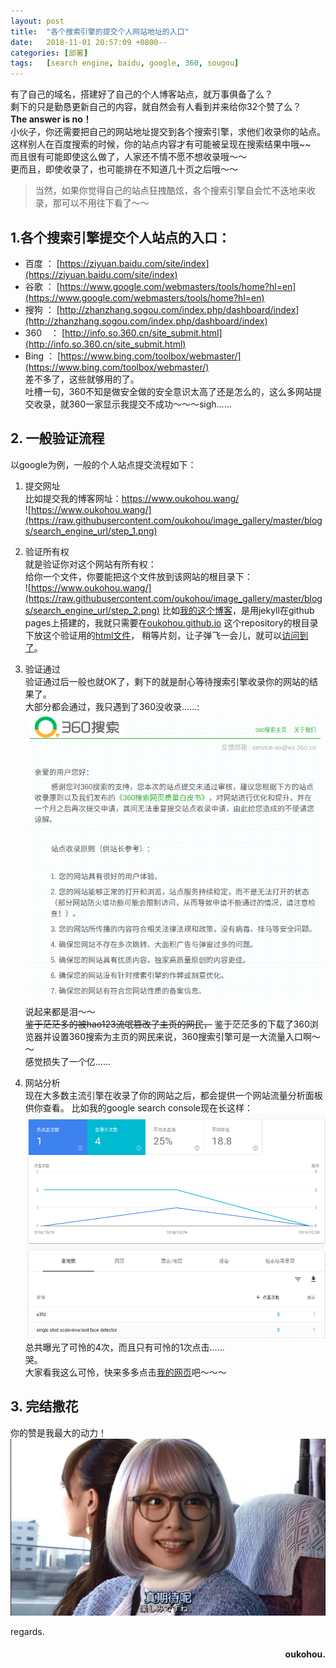 ```yaml
---
layout: post
title:  "各个搜索引擎的提交个人网站地址的入口"
date:   2018-11-01 20:57:09 +0800--
categories: [部署]
tags:   [search engine, baidu, google, 360, sougou]
---
```

有了自己的域名，搭建好了自己的个人博客站点，就万事俱备了么？  
剩下的只是勤恳更新自己的内容，就自然会有人看到并来给你32个赞了么？  
**The answer is no！**  
小伙子，你还需要把自己的网站地址提交到各个搜索引擎，求他们收录你的站点。    
这样别人在百度搜索的时候，你的站点内容才有可能被呈现在搜索结果中哦~~  
而且很有可能即使这么做了，人家还不情不愿不想收录哦～～  
更而且，即使收录了，也可能排在不知道几十页之后哦～～    
>当然，如果你觉得自己的站点狂拽酷炫，各个搜索引擎自会忙不迭地来收录，那可以不用往下看了～～  


## 1.各个搜索引擎提交个人站点的入口：  
- 百度  ： [https://ziyuan.baidu.com/site/index](https://ziyuan.baidu.com/site/index)  
- 谷歌  ： [https://www.google.com/webmasters/tools/home?hl=en](https://www.google.com/webmasters/tools/home?hl=en)  
- 搜狗  ： [http://zhanzhang.sogou.com/index.php/dashboard/index](http://zhanzhang.sogou.com/index.php/dashboard/index)    
- 360　： [http://info.so.360.cn/site_submit.html](http://info.so.360.cn/site_submit.html)  
- Bing  ： [https://www.bing.com/toolbox/webmaster/](https://www.bing.com/toolbox/webmaster/)  
差不多了，这些就够用的了。  
吐槽一句，360不知是做安全做的安全意识太高了还是怎么的，这么多网站提交收录，就360一家显示我提交不成功～～～sigh……

## 2. 一般验证流程  
以google为例，一般的个人站点提交流程如下：  
  
1. 提交网址    
比如提交我的博客网址：https://www.oukohou.wang/  
![https://www.oukohou.wang/](https://raw.githubusercontent.com/oukohou/image_gallery/master/blogs/search_engine_url/step_1.png)  

2. 验证所有权  
就是验证你对这个网站有所有权：  
    给你一个文件，你要能把这个文件放到该网站的根目录下：    
![https://www.oukohou.wang/](https://raw.githubusercontent.com/oukohou/image_gallery/master/blogs/search_engine_url/step_2.png)
比如[我的这个博客](https://www.oukohou.wang/)，是用jekyll在github pages上搭建的，我就只需要在[oukohou.github.io](https://github.com/oukohou/oukohou.github.io)
这个repository的根目录下放这个验证用的[html文件](https://github.com/oukohou/oukohou.github.io/blob/master/google23b03f783980f31a.html)，
稍等片刻，让子弹飞一会儿，就可以[访问到了](https://www.oukohou.wang/google23b03f783980f31a.html)。

3. 验证通过  
验证通过后一般也就OK了，剩下的就是耐心等待搜索引擎收录你的网站的结果了。  
大部分都会通过，我只遇到了360没收录……:  
![poor me, detestable 360](https://raw.githubusercontent.com/oukohou/image_gallery/master/blogs/search_engine_url/360_failed.png)   
说起来都是泪～～  
~~鉴于茫茫多的被hao123流氓篡改了主页的网民，~~
鉴于茫茫多的下载了360浏览器并设置360搜索为主页的网民来说，360搜索引擎可是一大流量入口啊～～  
感觉损失了一个亿……

4. 网站分析  
现在大多数主流引擎在收录了你的网站之后，都会提供一个网站流量分析面板供你查看。
比如我的google search console现在长这样：  
![poor click rate](https://raw.githubusercontent.com/oukohou/image_gallery/master/blogs/search_engine_url/click_rate.png)  
总共曝光了可怜的4次，而且只有可怜的1次点击……  
哭。  
大家看我这么可怜，快来多多点击[我的网页](https://www.oukohou.wang/)吧～～～  

## 3. 完结撒花  
你的赞是我最大的动力！  
![kitai](https://raw.githubusercontent.com/oukohou/image_gallery/master/blogs/anime/gakki_kitai.jpg)
  
regards.
<h4 align = "right">oukohou.</h4>

